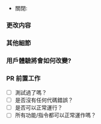 - 關閉: <!-- Issue 的鏈接 (如有) -->

### 更改内容
<!-- 告訴我們為什麽要進行這些更改 -->

### 其他細節
<!-- 例子:
- 為什麽需要這次更改?
- 有什麽功能會被影響?
- 有任何性能上或是功能上的進步嗎?
-->

### 用戶體驗將會如何改變?
<!-- 提供更改前以及更改後的例子，或是提供螢幕截圖 -->

### PR 前置工作
<!-- 這些工作必須在PR被合併之前完成 -->

- [ ] 測試過了嗎？
- [ ] 是否沒有任何代碼錯誤？ <!-- Link to PR here -->
- [ ] 是否可以正常運行？
- [ ] 所有功能/指令都可以正常運作嗎？
